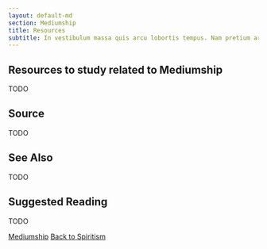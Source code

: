 ```yaml
---
layout: default-md
section: Mediumship
title: Resources
subtitle: In vestibulum massa quis arcu lobortis tempus. Nam pretium arcu in odio vulputate luctus.
---
```


## Resources to study related to Mediumship
TODO

## Source
TODO

## See Also
TODO


## Suggested Reading
TODO


<a href="/spiritism/mediumship" class="button special">Mediumship</a>
<a href="/spiritism/" class="button">Back to Spiritism</a>